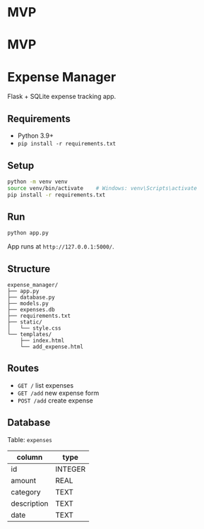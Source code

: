 # MVP
# MVP
# Expense Manager

Flask + SQLite expense tracking app.

## Requirements

* Python 3.9+
* `pip install -r requirements.txt`

## Setup

```bash
python -m venv venv
source venv/bin/activate    # Windows: venv\Scripts\activate
pip install -r requirements.txt
```

## Run

```bash
python app.py
```

App runs at `http://127.0.0.1:5000/`.

## Structure

```
expense_manager/
├── app.py
├── database.py
├── models.py
├── expenses.db
├── requirements.txt
├── static/
│   └── style.css
└── templates/
    ├── index.html
    └── add_expense.html
```

## Routes

* `GET /` list expenses
* `GET /add` new expense form
* `POST /add` create expense

## Database

Table: `expenses`

| column      | type    |
| ----------- | ------- |
| id          | INTEGER |
| amount      | REAL    |
| category    | TEXT    |
| description | TEXT    |
| date        | TEXT    |
